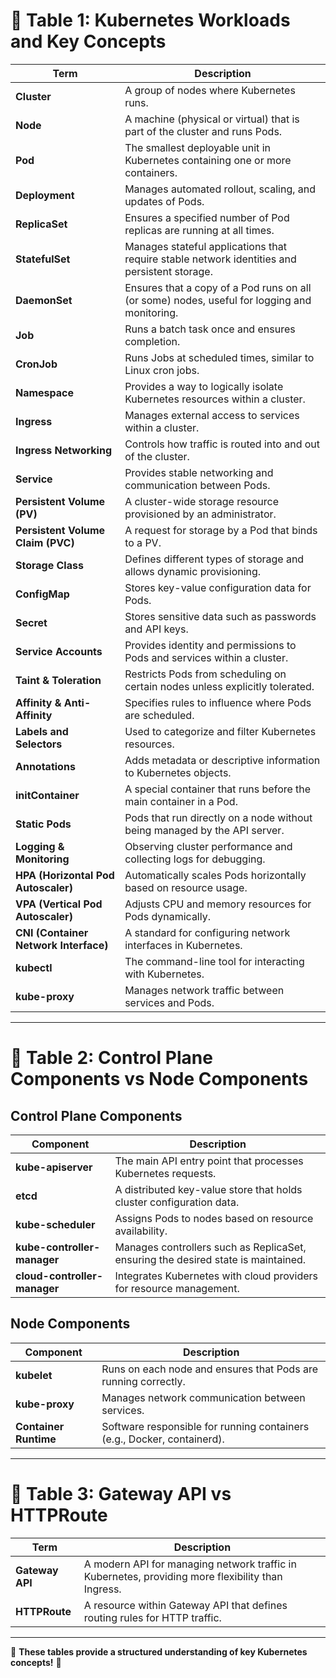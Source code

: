 # 📌 Table 1: Kubernetes Workloads and Key Concepts

| **Term**                   | **Description** |
|----------------------------|-------------------------------------------------------------|
| **Cluster**               | A group of nodes where Kubernetes runs. |
| **Node**                  | A machine (physical or virtual) that is part of the cluster and runs Pods. |
| **Pod**                   | The smallest deployable unit in Kubernetes containing one or more containers. |
| **Deployment**            | Manages automated rollout, scaling, and updates of Pods. |
| **ReplicaSet**            | Ensures a specified number of Pod replicas are running at all times. |
| **StatefulSet**           | Manages stateful applications that require stable network identities and persistent storage. |
| **DaemonSet**             | Ensures that a copy of a Pod runs on all (or some) nodes, useful for logging and monitoring. |
| **Job**                   | Runs a batch task once and ensures completion. |
| **CronJob**               | Runs Jobs at scheduled times, similar to Linux cron jobs. |
| **Namespace**            | Provides a way to logically isolate Kubernetes resources within a cluster. |
| **Ingress**              | Manages external access to services within a cluster. |
| **Ingress Networking**   | Controls how traffic is routed into and out of the cluster. |
| **Service**              | Provides stable networking and communication between Pods. |
| **Persistent Volume (PV)** | A cluster-wide storage resource provisioned by an administrator. |
| **Persistent Volume Claim (PVC)** | A request for storage by a Pod that binds to a PV. |
| **Storage Class**        | Defines different types of storage and allows dynamic provisioning. |
| **ConfigMap**           | Stores key-value configuration data for Pods. |
| **Secret**              | Stores sensitive data such as passwords and API keys. |
| **Service Accounts**     | Provides identity and permissions to Pods and services within a cluster. |
| **Taint & Toleration**   | Restricts Pods from scheduling on certain nodes unless explicitly tolerated. |
| **Affinity & Anti-Affinity** | Specifies rules to influence where Pods are scheduled. |
| **Labels and Selectors** | Used to categorize and filter Kubernetes resources. |
| **Annotations**         | Adds metadata or descriptive information to Kubernetes objects. |
| **initContainer**       | A special container that runs before the main container in a Pod. |
| **Static Pods**         | Pods that run directly on a node without being managed by the API server. |
| **Logging & Monitoring** | Observing cluster performance and collecting logs for debugging. |
| **HPA (Horizontal Pod Autoscaler)** | Automatically scales Pods horizontally based on resource usage. |
| **VPA (Vertical Pod Autoscaler)** | Adjusts CPU and memory resources for Pods dynamically. |
| **CNI (Container Network Interface)** | A standard for configuring network interfaces in Kubernetes. |
| **kubectl**             | The command-line tool for interacting with Kubernetes. |
| **kube-proxy**          | Manages network traffic between services and Pods. |

---

# 📌 Table 2: Control Plane Components vs Node Components

## **Control Plane Components**

| **Component**              | **Description** |
|----------------------------|-------------------------------------------------------------|
| **kube-apiserver**        | The main API entry point that processes Kubernetes requests. |
| **etcd**                  | A distributed key-value store that holds cluster configuration data. |
| **kube-scheduler**        | Assigns Pods to nodes based on resource availability. |
| **kube-controller-manager** | Manages controllers such as ReplicaSet, ensuring the desired state is maintained. |
| **cloud-controller-manager** | Integrates Kubernetes with cloud providers for resource management. |

## **Node Components**

| **Component**        | **Description** |
|----------------------|-------------------------------------------------------------|
| **kubelet**        | Runs on each node and ensures that Pods are running correctly. |
| **kube-proxy**     | Manages network communication between services. |
| **Container Runtime** | Software responsible for running containers (e.g., Docker, containerd). |

---

# 📌 Table 3: Gateway API vs HTTPRoute

| **Term**        | **Description** |
|----------------|-------------------------------------------------------------|
| **Gateway API** | A modern API for managing network traffic in Kubernetes, providing more flexibility than Ingress. |
| **HTTPRoute**   | A resource within Gateway API that defines routing rules for HTTP traffic. |

---

📌 **These tables provide a structured understanding of key Kubernetes concepts!** 🚀
